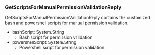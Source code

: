 ### GetScriptsForManualPermissionValidationReply
GetScriptsForManualPermissionValidationReply contains the customized bash and
powershell scripts for manual permission validation.

- bashScript: System.String
  - Bash script for permission validation.
- powershellScript: System.String
  - Powershell script for permission validation.
